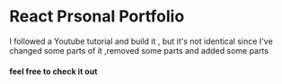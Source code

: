 # React Prsonal Portfolio

I followed a Youtube tutorial and build it , but it's not identical since I've changed some parts of it ,removed some parts and added some parts 

#### feel free to check it out
